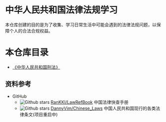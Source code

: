 # 中华人民共和国法律法规学习

本仓库创建的目的是为了收集、学习日常生活中可能会遇到的法律法规问题，以保障个人的合法合规权益。

# 本仓库目录

- [《中华人民共和国刑法》](中华人民共和国刑法/readme.md)

## 资料参考

- GitHub
    - ![Github stars](https://img.shields.io/github/stars/RanKKI/LawRefBook.svg) [RanKKI/LawRefBook](https://github.com/RanKKI/LawRefBook) 中国法律快查手册
    - ![Github stars](https://img.shields.io/github/stars/DannyVim/Chinese_Laws.svg) [DannyVim/Chinese_Laws](https://github.com/DannyVim/Chinese_Laws) 中国人民共和国现行的各类法律条文(项目重启中)
